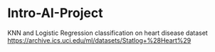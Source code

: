 # Intro-AI-Project
KNN and Logistic Regression classification on heart disease dataset https://archive.ics.uci.edu/ml/datasets/Statlog+%28Heart%29 
